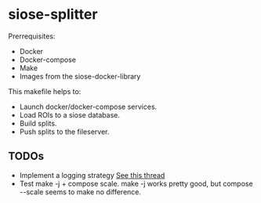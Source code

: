 # siose-splitter

Prerrequisites:

- Docker
- Docker-compose
- Make
- Images from the siose-docker-library

This makefile helps to:

- Launch docker/docker-compose services.
- Load ROIs to a siose database.
- Build splits.
- Push splits to the fileserver.

## TODOs

- Implement a logging strategy [See this thread](https://stackoverflow.com/questions/8483149/gnu-make-timing-a-build-is-it-possible-to-have-a-target-whose-recipe-executes)
- Test make -j + compose scale. make -j works pretty good, but compose --scale seems to make no difference.
